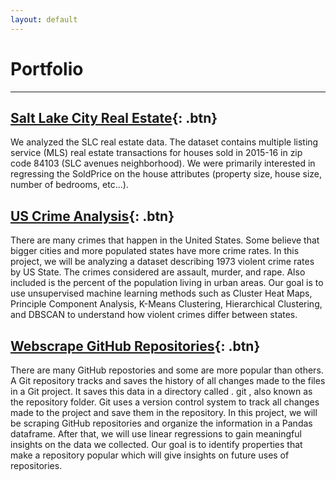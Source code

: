 ```yaml
---
layout: default
---
```


# Portfolio

---

## [Salt Lake City Real Estate](/slc-real-estate-analysis.md){: .btn}

We analyzed the SLC real estate data. The dataset contains multiple listing service (MLS) real estate transactions for houses sold in 2015-16 in zip code 84103 (SLC avenues neighborhood). We were primarily interested in regressing the SoldPrice on the house attributes (property size, house size, number of bedrooms, etc...).

## [US Crime Analysis](/us-crime-analysis.md){: .btn}

There are many crimes that happen in the United States. Some believe that bigger cities and more populated states have more crime rates. In this project, we will be analyzing a dataset describing 1973 violent crime rates by US State. The crimes considered are assault, murder, and rape. Also included is the percent of the population living in urban areas. Our goal is to use unsupervised machine learning methods such as Cluster Heat Maps, Principle Component Analysis, K-Means Clustering, Hierarchical Clustering, and DBSCAN to understand how violent crimes differ between states.

## [Webscrape GitHub Repositories](/webscraping-github-analysis.md){: .btn}

There are many GitHub repostories and some are more popular than others. A Git repository tracks and saves the history of all changes made to the files in a Git project. It saves this data in a directory called . git , also known as the repository folder. Git uses a version control system to track all changes made to the project and save them in the repository. In this project, we will be scraping GitHub repositories and organize the information in a Pandas dataframe. After that, we will use linear regressions to gain meaningful insights on the data we collected. Our goal is to identify properties that make a repository popular which will give insights on future uses of repositories.

